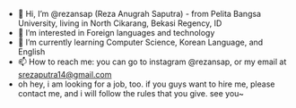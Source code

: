 - 👋 Hi, I’m @rezansap (Reza Anugrah Saputra) - from Pelita Bangsa University, living in North Cikarang, Bekasi Regency, ID
- 👀 I’m interested in Foreign languages and technology
- 🌱 I’m currently learning Computer Science, Korean Language, and English
- 📫 How to reach me: you can go to instagram @rezansap, or my email at srezaputra14@gmail.com
- oh hey, i am looking for a job, too. if you guys want to hire me, please contact me, and i will follow the rules that you give. see you~

<!---
rezansap/rezansap is a ✨ special ✨ repository because its `README.md` (this file) appears on your GitHub profile.
You can click the Preview link to take a look at your changes.
--->
